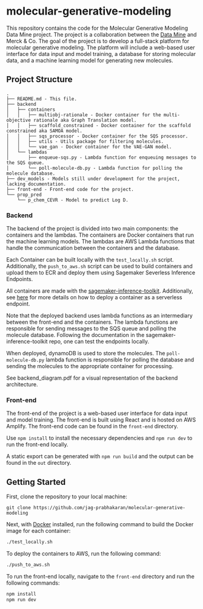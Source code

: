 # molecular-generative-modeling

This repository contains the code for the Molecular Generative Modeling Data Mine project. The project is a collaboration between the [Data Mine](https://datamine.purdue.edu/) and Merck & Co. The goal of the project is to develop a full-stack platform for molecular generative modeling. The platform will include a web-based user interface for data input and model training, a database for storing molecular data, and a machine learning model for generating new molecules.

## Project Structure
```
.
├── README.md - This file.
├── backend
│   ├── containers
│   │   ├── multiobj-rationale - Docker container for the multi-objective rationale aka Graph Translation model.
│   │   ├── scaffold_constrained - Docker container for the scaffold constrained aka SAMOA model.
│   │   ├── sqs_processor - Docker container for the SQS processor.
│   │   ├── utils - Utils package for filtering molecules.
│   │   └── vae_gan - Docker container for the VAE-GAN model.
│   └── lambdas
│       ├── enqueue-sqs.py - Lambda function for enqueuing messages to the SQS queue.
│       └── poll-molecule-db.py - Lambda function for polling the molecule database.
├── dev_models - Models still under development for the project, lacking documentation.
├── front-end - Front-end code for the project.
└── prop_pred
    └── p_chem_CEVR - Model to predict Log D.
```

### Backend
The backend of the project is divided into two main components: the containers and the lambdas. The containers are Docker containers that run the machine learning models. The lambdas are AWS Lambda functions that handle the communication between the containers and the database.

Each Container can be built locally with the `test_locally.sh` script. Additionally, the `push_to_aws.sh` script can be used to build containers and upload them to ECR and deploy them using Sagemaker Severless Inference Endpoints.

All containers are made with the [sagemaker-inference-toolkit](https://github.com/aws/sagemaker-inference-toolkit). Additionally, see [here](https://docs.aws.amazon.com/sagemaker/latest/dg/serverless-endpoints.html) for more details on how to deploy a container as a serverless endpoint.

Note that the deployed backend uses lambda functions as an intermediary between the front-end and the containers. The lambda functions are responsible for sending messages to the SQS queue and polling the molecule database. Following the documentation in the sagemaker-inference-toolkit repo, one can test the endpoints locally.

When deployed, dynamoDB is used to store the molecules. The `poll-molecule-db.py` lambda function is responsible for polling the database and sending the molecules to the appropriate container for processing.

See backend_diagram.pdf for a visual representation of the backend architecture.

### Front-end
The front-end of the project is a web-based user interface for data input and model training. The front-end is built using React and is hosted on AWS Amplify. The front-end code can be found in the `front-end` directory.

Use `npm install` to install the necessary dependencies and `npm run dev` to run the front-end locally.

A static export can be generated with `npm run build` and the output can be found in the `out` directory.

## Getting Started
First, clone the repository to your local machine:
```
git clone https://github.com/jag-prabhakaran/molecular-generative-modeling
``` 
Next, with [Docker](https://www.docker.com/) installed, run the following command to build the Docker image for each container:
```bash
./test_locally.sh
```

To deploy the containers to AWS, run the following command:
```bash
./push_to_aws.sh
```

To run the front-end locally, navigate to the `front-end` directory and run the following commands:
```bash
npm install
npm run dev
```